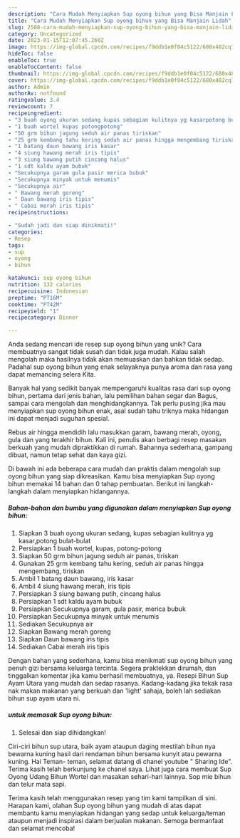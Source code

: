 ```yaml
---
description: "Cara Mudah Menyiapkan Sup oyong bihun yang Bisa Manjain Lidah"
title: "Cara Mudah Menyiapkan Sup oyong bihun yang Bisa Manjain Lidah"
slug: 2508-cara-mudah-menyiapkan-sup-oyong-bihun-yang-bisa-manjain-lidah
category: Uncategorized
date: 2023-01-15T12:07:45.260Z
image: https://img-global.cpcdn.com/recipes/f9ddb1e0f04c5122/680x482cq70/sup-oyong-bihun-foto-resep-utama.jpg
hideToc: false
enableToc: true
enableTocContent: false
thumbnail: https://img-global.cpcdn.com/recipes/f9ddb1e0f04c5122/680x482cq70/sup-oyong-bihun-foto-resep-utama.jpg
cover: https://img-global.cpcdn.com/recipes/f9ddb1e0f04c5122/680x482cq70/sup-oyong-bihun-foto-resep-utama.jpg
author: Admin
authorAv: notfound
ratingvalue: 3.4
reviewcount: 7
recipeingredient:
- "3 buah oyong ukuran sedang kupas sebagian kulitnya yg kasarpotong bulatbulat"
- "1 buah wortel kupas potongpotong"
- "50 grm bihun jagung seduh air panas tiriskan"
- "25 grm kembang tahu kering seduh air panas hingga mengembang tiriskan"
- "1 batang daun bawang iris kasar"
- "4 siung hawang merah iris tipis"
- "3 siung bawang putih cincang halus"
- "1 sdt kaldu ayam bubuk"
- "Secukupnya garam gula pasir merica bubuk"
- "Secukupnya minyak untuk menumis"
- "Secukupnya air"
- " Bawang merah goreng"
- " Daun bawang iris tipis"
- " Cabai merah iris tipis"
recipeinstructions:

- "Sudah jadi dan siap dinikmati!"
categories:
- Resep
tags:
- sup
- oyong
- bihun

katakunci: sup oyong bihun 
nutrition: 132 calories
recipecuisine: Indonesian
preptime: "PT16M"
cooktime: "PT42M"
recipeyield: "1"
recipecategory: Dinner

---
```





Anda sedang mencari ide resep sup oyong bihun yang unik? Cara membuatnya sangat tidak susah dan tidak juga mudah. Kalau salah mengolah maka hasilnya tidak akan memuaskan dan bahkan tidak sedap. Padahal sup oyong bihun yang enak selayaknya punya aroma dan rasa yang dapat memancing selera Kita.





Banyak hal yang sedikit banyak mempengaruhi kualitas rasa dari sup oyong bihun, pertama dari jenis bahan, lalu pemilihan bahan segar dan Bagus, sampai cara mengolah dan menghidangkannya. Tak perlu pusing jika mau menyiapkan sup oyong bihun enak,      asal sudah tahu triknya maka hidangan ini dapat menjadi suguhan spesial.














Rebus air hingga mendidih lalu masukkan garam, bawang merah, oyong, gula dan yang terakhir bihun. Kali ini, penulis akan berbagi resep masakan berkuah yang mudah dipraktikkan di rumah. Bahannya sederhana, gampang dibuat, namun tetap sehat dan kaya gizi.






Di bawah ini ada beberapa cara mudah dan praktis dalam mengolah sup oyong bihun yang siap dikreasikan. Kamu bisa menyiapkan Sup oyong bihun memakai 14 bahan dan 0 tahap pembuatan. Berikut ini langkah-langkah dalam menyiapkan hidangannya.

<!--inarticleads1-->

##### Bahan-bahan dan bumbu yang digunakan dalam menyiapkan Sup oyong bihun:

1. Siapkan 3 buah oyong ukuran sedang, kupas sebagian kulitnya yg kasar,potong bulat-bulat
1. Persiapkan 1 buah wortel, kupas, potong-potong
1. Siapkan 50 grm bihun jagung seduh air panas, tiriskan
1. Gunakan 25 grm kembang tahu kering, seduh air panas hingga mengembang, tiriskan
1. Ambil 1 batang daun bawang, iris kasar
1. Ambil 4 siung hawang merah, iris tipis
1. Persiapkan 3 siung bawang putih, cincang halus
1. Persiapkan 1 sdt kaldu ayam bubuk
1. Persiapkan Secukupnya garam, gula pasir, merica bubuk
1. Persiapkan Secukupnya minyak untuk menumis
1. Sediakan Secukupnya air
1. Siapkan  Bawang merah goreng
1. Siapkan  Daun bawang iris tipis
1. Sediakan  Cabai merah iris tipis


Dengan bahan yang sederhana, kamu bisa menikmati sup oyong bihun yang penuh gizi bersama keluarga tercinta. Segera praktekkan dirumah, dan tinggalkan komentar jika kamu berhasil membuatnya, ya. Resepi Bihun Sup Ayam Utara yang mudah dan sedap rasanya. Kadang-kadang jika tekak rasa nak makan makanan yang berkuah dan &#39;light&#39; sahaja, boleh lah sediakan bihun sup ayam utara ni. 

<!--inarticleads2-->

#####  untuk memasak Sup oyong bihun:


1. Selesai dan siap dihidangkan!

Ciri-ciri bihun sup utara, baik ayam ataupun daging mestilah bihun nya bewarna kuning hasil dari rendaman bihun bersama kunyit atau pewarna kuning. Hai Teman- teman, selamat datang di chanel youtube &#34; Sharing Ide&#34;. Terima kasih telah berkunjung ke chanel saya. Lihat juga cara membuat Sup Oyong Udang Bihun Wortel dan masakan sehari-hari lainnya. Sop mie bihun dan telur mata sapi. 

Terima kasih telah menggunakan resep yang tim kami tampilkan di sini. Harapan kami, olahan Sup oyong bihun yang mudah di atas dapat membantu kamu menyiapkan hidangan yang sedap untuk keluarga/teman ataupun menjadi inspirasi dalam berjualan makanan. Semoga bermanfaat dan selamat mencoba!
